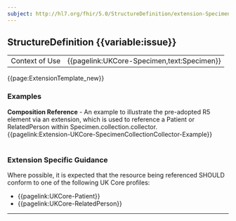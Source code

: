 ```yaml
---
subject: http://hl7.org/fhir/5.0/StructureDefinition/extension-Specimen.collection.collector
---
```

## StructureDefinition {{variable:issue}}

<table id="addToTranspose">
<tr><td>Context of Use</td>
<td>{{pagelink:UKCore-Specimen,text:Specimen}}</td>
</tr>
</table>

{{page:ExtensionTemplate_new}}

<div id="Examples" class="tabcontent">
  <h3>Examples</h3>
  <b>Composition Reference</b> - An example to illustrate the pre-adopted R5 element via an extension, which is used to reference a Patient or RelatedPerson within Specimen.collection.collector.<br>
  {{pagelink:Extension-UKCore-SpecimenCollectionCollector-Example}}
  <br><br>
</div>

<h3 id="guidance-specimencollectioncollector">Extension Specific Guidance</h3>

Where possible, it is expected that the resource being referenced SHOULD conform to one of the following UK Core profiles:

- {{pagelink:UKCore-Patient}}
- {{pagelink:UKCore-RelatedPerson}}


---